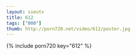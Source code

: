 ```yaml
--- 
layout: sieutv
title: 612
tags: ["000"]
thumb: http://porn720.net/video/612/poster.jpg
---
```

{% include porn720 key="612" %} 
